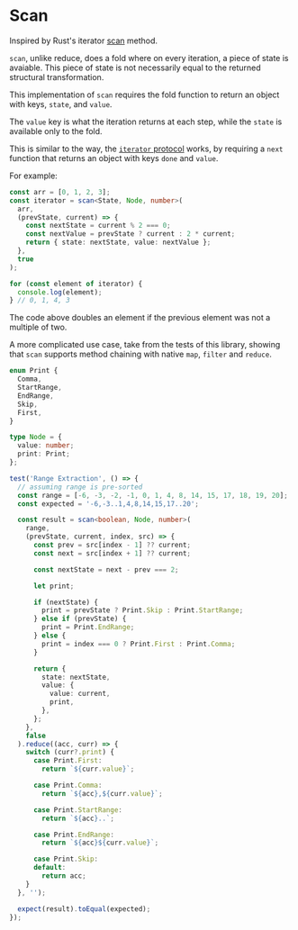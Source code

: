 # Scan

Inspired by Rust's iterator [scan](https://doc.rust-lang.org/std/iter/trait.Iterator.html#method.scan) method.

`scan`, unlike reduce, does a fold where on every iteration, a piece of state is avaiable. This piece of state is not necessarily equal to the returned structural transformation.

This implementation of `scan` requires the fold function to return an object with keys, `state`, and `value`.

The `value` key is what the iteration returns at each step, while the `state` is available only to the fold.

This is similar to the way, the [`iterator` protocol](https://developer.mozilla.org/en-US/docs/Web/JavaScript/Reference/Iteration_protocols#The_iterator_protocol) works, by requiring a `next` function that returns an object with keys `done` and `value`.

For example:

```ts
const arr = [0, 1, 2, 3];
const iterator = scan<State, Node, number>(
  arr,
  (prevState, current) => {
    const nextState = current % 2 === 0;
    const nextValue = prevState ? current : 2 * current;
    return { state: nextState, value: nextValue };
  },
  true
);

for (const element of iterator) {
  console.log(element);
} // 0, 1, 4, 3
```

The code above doubles an element if the previous element was not a multiple of two.

A more complicated use case, take from the tests of this library, showing that `scan` supports method chaining with native `map`, `filter` and `reduce`.

```ts
enum Print {
  Comma,
  StartRange,
  EndRange,
  Skip,
  First,
}

type Node = {
  value: number;
  print: Print;
};

test('Range Extraction', () => {
  // assuming range is pre-sorted
  const range = [-6, -3, -2, -1, 0, 1, 4, 8, 14, 15, 17, 18, 19, 20];
  const expected = '-6,-3..1,4,8,14,15,17..20';

  const result = scan<boolean, Node, number>(
    range,
    (prevState, current, index, src) => {
      const prev = src[index - 1] ?? current;
      const next = src[index + 1] ?? current;

      const nextState = next - prev === 2;

      let print;

      if (nextState) {
        print = prevState ? Print.Skip : Print.StartRange;
      } else if (prevState) {
        print = Print.EndRange;
      } else {
        print = index === 0 ? Print.First : Print.Comma;
      }

      return {
        state: nextState,
        value: {
          value: current,
          print,
        },
      };
    },
    false
  ).reduce((acc, curr) => {
    switch (curr?.print) {
      case Print.First:
        return `${curr.value}`;

      case Print.Comma:
        return `${acc},${curr.value}`;

      case Print.StartRange:
        return `${acc}..`;

      case Print.EndRange:
        return `${acc}${curr.value}`;

      case Print.Skip:
      default:
        return acc;
    }
  }, '');

  expect(result).toEqual(expected);
});
```
